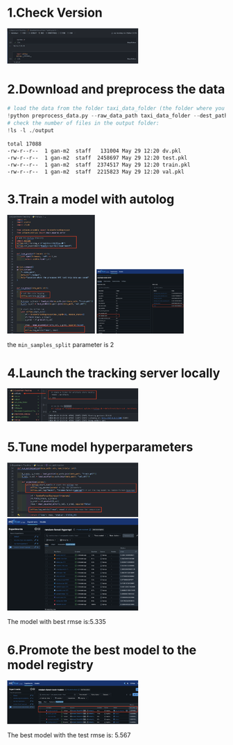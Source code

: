 # 1.Check Version
<img src='https://github.com/GawainGan/MLOps/blob/main/2-Experiment-Tracking/pic/1-Conda_Env-MLflow_Version.png' style="width: 60%;">

# 2.Download and preprocess the data
```python
# load the data from the folder taxi_data_folder (the folder where you have downloaded the data),
!python preprocess_data.py --raw_data_path taxi_data_folder --dest_path ./output
# check the number of files in the output folder:
!ls -l ./output
```

```output
total 17088
-rw-r--r--  1 gan-m2  staff   131004 May 29 12:20 dv.pkl
-rw-r--r--  1 gan-m2  staff  2458697 May 29 12:20 test.pkl
-rw-r--r--  1 gan-m2  staff  2374517 May 29 12:20 train.pkl
-rw-r--r--  1 gan-m2  staff  2215823 May 29 12:20 val.pkl
```

# 3.Train a model with autolog
<img src='https://github.com/GawainGan/MLOps/blob/main/2-Experiment-Tracking/pic/3-Update-train.py%20file.png' style="width: 40%;">
<img src='https://github.com/GawainGan/MLOps/blob/main/2-Experiment-Tracking/pic/3.1-auto_log%20info.png' style="width: 40%;">

the `min_samples_split` parameter is 2

# 4.Launch the tracking server locally
<img src='https://github.com/GawainGan/MLOps/blob/main/2-Experiment-Tracking/pic/4-artifact%20folder%20%26%20run%20locally.png' style="width: 60%;">

# 5.Tune model hyperparameters
<img src='https://github.com/GawainGan/MLOps/blob/main/2-Experiment-Tracking/pic/5-Update-hypo.py%20file.png' style="width: 60%;">
<img src='https://github.com/GawainGan/MLOps/blob/main/2-Experiment-Tracking/pic/5.1-Sorted-rmse.png' style="width: 60%;">

The model with best rmse is:5.335

# 6.Promote the best model to the model registry

<img src='https://github.com/GawainGan/MLOps/blob/main/2-Experiment-Tracking/pic/6-Best-test-rmse.png' style="width: 60%;">

The best model with the test rmse is: 5.567

